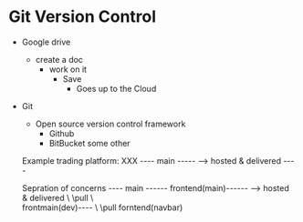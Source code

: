 # Git Version Control

- Google drive 
    - create a doc
        -   work on it 
            -  Save
                -   Goes up to the Cloud


- Git
    -   Open source version control framework
        -   Github
        -   BitBucket some other 

    Example trading platform:
    XXX ---- main -----  --> hosted & delivered ----
    
    Sepration of concerns
    ---- main ------ frontend(main)------  --> hosted & delivered 
                    \             \pull
                     \              \
                                     frontmain(dev)----
                                                  \ 
                                                   \pull
                                                    forntend(navbar)
                
